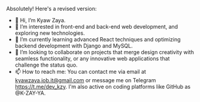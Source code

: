 Absolutely! Here's a revised version:

- 👋 Hi, I’m Kyaw Zaya.
- 👀 I’m interested in front-end and back-end web development, and exploring new technologies.
- 🌱 I’m currently learning advanced React techniques and optimizing backend development with Django and MySQL.
- 💞️ I’m looking to collaborate on projects that merge design creativity with seamless functionality, or any innovative web applications that challenge the status quo.
- 📫 How to reach me: You can contact me via email at kyawzaya.job.it@gmail.com or message me on Telegram https://t.me/dev_kzy. I'm also active on coding platforms like GitHub as @K-ZAY-YA.

